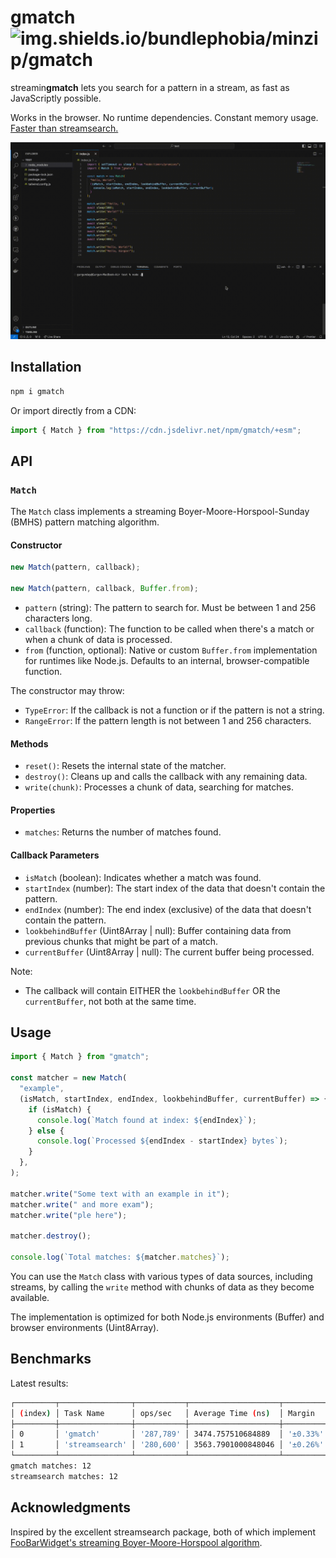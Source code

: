 # gmatch ![img.shields.io/bundlephobia/minzip/gmatch](https://img.shields.io/bundlephobia/minzip/gmatch)

streamin**gmatch** lets you search for a pattern in a stream, as fast as JavaScriptly possible.

Works in the browser. No runtime dependencies. Constant memory usage. [Faster than streamsearch.](#benchmarks)

![gmatch.gif](./gmatch.gif)

## Installation

```sh
npm i gmatch
```

Or import directly from a CDN:

```js
import { Match } from "https://cdn.jsdelivr.net/npm/gmatch/+esm";
```

## API

### `Match`

The `Match` class implements a streaming Boyer-Moore-Horspool-Sunday (BMHS) pattern matching algorithm.

#### Constructor

```js
new Match(pattern, callback);

new Match(pattern, callback, Buffer.from);
```

- `pattern` (string): The pattern to search for. Must be between 1 and 256 characters long.
- `callback` (function): The function to be called when there's a match or when a chunk of data is processed.
- `from` (function, optional): Native or custom `Buffer.from` implementation for runtimes like Node.js. Defaults to an internal, browser-compatible function.

The constructor may throw:

- `TypeError`: If the callback is not a function or if the pattern is not a string.
- `RangeError`: If the pattern length is not between 1 and 256 characters.

#### Methods

- `reset()`: Resets the internal state of the matcher.
- `destroy()`: Cleans up and calls the callback with any remaining data.
- `write(chunk)`: Processes a chunk of data, searching for matches.

#### Properties

- `matches`: Returns the number of matches found.

#### Callback Parameters

- `isMatch` (boolean): Indicates whether a match was found.
- `startIndex` (number): The start index of the data that doesn't contain the pattern.
- `endIndex` (number): The end index (exclusive) of the data that doesn't contain the pattern.
- `lookbehindBuffer` (Uint8Array | null): Buffer containing data from previous chunks that might be part of a match.
- `currentBuffer` (Uint8Array | null): The current buffer being processed.

Note:

- The callback will contain EITHER the `lookbehindBuffer` OR the `currentBuffer`, not both at the same time.

## Usage

```js
import { Match } from "gmatch";

const matcher = new Match(
  "example",
  (isMatch, startIndex, endIndex, lookbehindBuffer, currentBuffer) => {
    if (isMatch) {
      console.log(`Match found at index: ${endIndex}`);
    } else {
      console.log(`Processed ${endIndex - startIndex} bytes`);
    }
  },
);

matcher.write("Some text with an example in it");
matcher.write(" and more exam");
matcher.write("ple here");

matcher.destroy();

console.log(`Total matches: ${matcher.matches}`);
```

You can use the `Match` class with various types of data sources, including streams, by calling the `write` method with chunks of data as they become available.

The implementation is optimized for both Node.js environments (Buffer) and browser environments (Uint8Array).

## Benchmarks

Latest results:

```sh
┌─────────┬────────────────┬───────────┬────────────────────┬──────────┬─────────┐
│ (index) │ Task Name      │ ops/sec   │ Average Time (ns)  │ Margin   │ Samples │
├─────────┼────────────────┼───────────┼────────────────────┼──────────┼─────────┤
│ 0       │ 'gmatch'       │ '287,789' │ 3474.757510684889  │ '±0.33%' │ 719475  │
│ 1       │ 'streamsearch' │ '280,600' │ 3563.7901000848046 │ '±0.26%' │ 701501  │
└─────────┴────────────────┴───────────┴────────────────────┴──────────┴─────────┘
gmatch matches: 12
streamsearch matches: 12
```

## Acknowledgments

Inspired by the excellent streamsearch package, both of which implement [FooBarWidget's streaming Boyer-Moore-Horspool algorithm](https://github.com/FooBarWidget/boyer-moore-horspool/blob/10e25ed66f7184a982fbe9239a8f46ac4969643c/StreamBoyerMooreHorspool.h).
